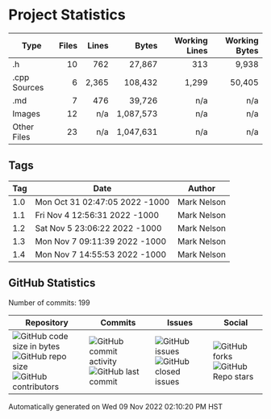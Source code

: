 Project Statistics
==================

| Type         | Files | Lines | Bytes | Working Lines | Working Bytes |
|--------------|------:|------:|------:|--------------:|--------------:|
|.h|10|762|27,867|313|9,938|
|.cpp Sources|6|2,365|108,432|1,299|50,405|
|.md|7|476|39,726|n/a|n/a|
|Images|12|n/a|1,087,573|n/a|n/a|
|Other Files|23|n/a|1,047,631|n/a|n/a|

## Tags
| Tag | Date | Author |
|-----|------|--------|
|1.0|Mon Oct 31 02:47:05 2022 -1000|Mark Nelson|
|1.1|Fri Nov 4 12:56:31 2022 -1000|Mark Nelson|
|1.2|Sat Nov 5 23:06:22 2022 -1000|Mark Nelson|
|1.3|Mon Nov 7 09:11:39 2022 -1000|Mark Nelson|
|1.4|Mon Nov 7 14:55:53 2022 -1000|Mark Nelson|


## GitHub Statistics

Number of commits:  199

| Repository                            | Commits                     | Issues                    | Social                      |
|---------------------------------------|-----------------------------|---------------------------|-----------------------------|
|![GitHub code size in bytes](https://img.shields.io/github/languages/code-size/marknelsonengineer/DTMF_Decoder?style=social) <br/> ![GitHub repo size](https://img.shields.io/github/repo-size/marknelsonengineer/DTMF_Decoder?style=social) <br/> ![GitHub contributors](https://img.shields.io/github/contributors/marknelsonengineer/DTMF_Decoder?style=social) | ![GitHub commit activity](https://img.shields.io/github/commit-activity/w/marknelsonengineer/DTMF_Decoder?style=social) <br/> ![GitHub last commit](https://img.shields.io/github/last-commit/marknelsonengineer/DTMF_Decoder?style=social) | ![GitHub issues](https://img.shields.io/github/issues-raw/marknelsonengineer/DTMF_Decoder?style=social) <br/> ![GitHub closed issues](https://img.shields.io/github/issues-closed-raw/marknelsonengineer/DTMF_Decoder?style=social) | ![GitHub forks](https://img.shields.io/github/forks/marknelsonengineer/DTMF_Decoder?style=social) <br/> ![GitHub Repo stars](https://img.shields.io/github/stars/marknelsonengineer/DTMF_Decoder?style=social) |

Automatically generated on Wed 09 Nov 2022 02:10:20 PM HST
